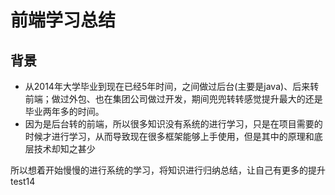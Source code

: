 # 前端学习总结
## 背景
* 从2014年大学毕业到现在已经5年时间，之间做过后台(主要是java)、后来转前端；做过外包、也在集团公司做过开发，期间兜兜转转感觉提升最大的还是毕业两年多的时间。
* 因为是后台转的前端，所以很多知识没有系统的进行学习，只是在项目需要的时候才进行学习，从而导致现在很多框架能够上手使用，但是其中的原理和底层技术却知之甚少 

所以想着开始慢慢的进行系统的学习，将知识进行归纳总结，让自己有更多的提升
test14